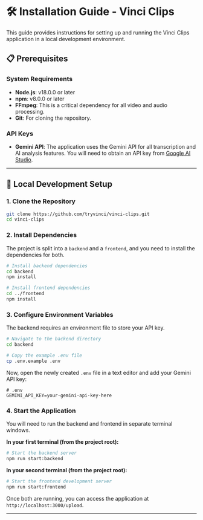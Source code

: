 # 🛠️ Installation Guide - Vinci Clips

This guide provides instructions for setting up and running the Vinci Clips application in a local development environment.

## 📋 Prerequisites

### System Requirements
- **Node.js**: v18.0.0 or later
- **npm**: v8.0.0 or later
- **FFmpeg**: This is a critical dependency for all video and audio processing.
- **Git**: For cloning the repository.

### API Keys
- **Gemini API**: The application uses the Gemini API for all transcription and AI analysis features. You will need to obtain an API key from [Google AI Studio](https://aistudio.google.com/).

---

## 🚀 Local Development Setup

### 1. Clone the Repository
```bash
git clone https://github.com/tryvinci/vinci-clips.git
cd vinci-clips
```

### 2. Install Dependencies
The project is split into a `backend` and a `frontend`, and you need to install the dependencies for both.

```bash
# Install backend dependencies
cd backend
npm install

# Install frontend dependencies
cd ../frontend
npm install
```

### 3. Configure Environment Variables
The backend requires an environment file to store your API key.

```bash
# Navigate to the backend directory
cd backend

# Copy the example .env file
cp .env.example .env
```

Now, open the newly created `.env` file in a text editor and add your Gemini API key:

```env
# .env
GEMINI_API_KEY=your-gemini-api-key-here
```

### 4. Start the Application
You will need to run the backend and frontend in separate terminal windows.

**In your first terminal (from the project root):**
```bash
# Start the backend server
npm run start:backend
```

**In your second terminal (from the project root):**
```bash
# Start the frontend development server
npm run start:frontend
```

Once both are running, you can access the application at `http://localhost:3000/upload`.

---

